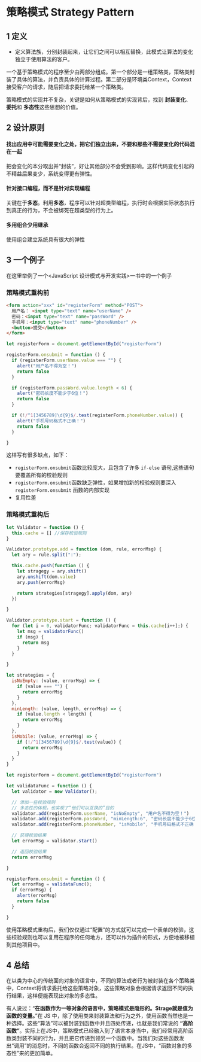 # 策略模式 Strategy Pattern

## 1 定义
- 定义算法族，分别封装起来，让它们之间可以相互替换，此模式让算法的变化独立于使用算法的客户。

一个基于策略模式的程序至少由两部分组成。第一个部分是一组策略类，策略类封装了具体的算法，并负责具体的计算过程。第二部分是环境类Context，Context接受客户的请求，随后把请求委托给某一个策略类。

策略模式的实现并不复杂，关键是如何从策略模式的实现背后，找到 **封装变化**、**委托**和 **多态性**这些思想的价值。



## 2 设计原则
#### 找出应用中可能需要变化之处，把它们独立出来，不要和那些不需要变化的代码混在一起
把会变化的本分取出并“封装”，好让其他部分不会受到影响。这样代码变化引起的不精益后果变少，系统变得更有弹性。

#### 针对接口编程，而不是针对实现编程
关键在于**多态**。利用**多态**，程序可以针对超类型编程，执行时会根据实际状态执行到真正的行为，不会被绑死在超类型的行为上。

#### 多用组合少用继承
使用组合建立系统具有很大的弹性




## 3 一个例子
在这里举例了一个<JavaScript 设计模式与开发实践>一书中的一个例子
### 策略模式重构前
```html
<form action="xxx" id="registerForm" method="POST">
  用户名： <input type="text" name="userName" /> 
  密码：<input type="text" name="passWord" /> 
  手机号：<input type="text" name="phoneNumber" />
  <button>提交</button>
</form>
```
```js
let registerForm = document.getElementById("registerForm")

registerForm.onsubmit = function () {
  if (registerForm.userName.value === "") {
    alert("用户名不得为空！")
    return false
  }

  if (registerForm.passWord.value.length < 6) {
    alert("密码长度不能少于6位！")
    return false
  }

  if (!/^1[3456789]\d{9}$/.test(registerForm.phoneNumber.value)) {
    alert("手机号码格式不正确！")
    return false
  }

}
```

这样写有很多缺点，如下：
- `registerForm.onsubmit`函数比较庞大，且包含了许多 `if-else` 语句,这些语句要覆盖所有的校验规则
- `registerForm.onsubmit`函数缺乏弹性，如果增加新的校验规则要深入`registerForm.onsubmit` 函数的内部实现
- 复用性差


### 策略模式重构后
```js
let Validator = function () {
  this.cache = [] //保存校验规则
}

Validator.prototype.add = function (dom, rule, errorMsg) {
  let ary = rule.split(":");

  this.cache.push(function () {
    let stragegy = ary.shift()
    ary.unshift(dom.value)
    ary.push(errorMsg)

    return strategies[stragegy].apply(dom, ary)
  })

}

Validator.prototype.start = function () {
  for (let i = 0, validatorFunc; validatorFunc = this.cache[i++];) {
    let msg = validatorFunc()
    if (msg) {
      return msg
    }
  }

}

let strategies = {
  isNoEmpty: (value, errorMsg) => {
    if (value === "") {
      return errorMsg
    }
  },
  minLength: (value, length, errorMsg) => {
    if (value.length < length) {
      return errorMsg
    }
  },
  isMobile: (value, errorMsg) => {
    if (!/^1[3456789]\d{9}$/.test(value)) {
      return errorMsg
    }
  }
}

let registerForm = document.getElementById("registerForm")

let validataFunc = function () {
  let validator = new Validator();

  // 添加一些校验规则
  // 多态性的体现，也实现了“他们可以互换的”目的
  validator.add(registerForm.userName, "isNoEmpty", "用户名不得为空！")
  validator.add(registerForm.passWord, "minLength:6", "密码长度不能少于6位！")
  validator.add(registerForm.phoneNumber, "isMobile", "手机号码格式不正确！")

  // 获得校验结果
  let errorMsg = validator.start()

  // 返回校验结果
  return errorMsg

}

registerForm.onsubmit = function () {
  let errorMsg = validataFunc();
  if (errorMsg) {
    alert(errorMsg)
    return false
  }

}

```

使用策略模式重构后，我们仅仅通过“配置”的方式就可以完成一个表单的校验，这些校验规则也可以复用在程序的任何地方，还可以作为插件的形式，方便地被移植到其他项目中。

## 4 总结
在以类为中心的传统面向对象的语言中，不同的算法或者行为被封装在各个策略类中，Context将请求委托给这些策略对象，这些策略对象会根据请求返回不同的执行结果，这样便能表现出对象的多态性。

有人说过：“**在函数作为一等对象的语言中，策略模式是隐形的。Strage就是值为函数的变量。**”在 JS 中，除了使用类来封装算法和行为之外，使用函数当然也是一种选择。这些“算法”可以被封装到函数中并且四处传递，也就是我们常说的 **“高阶函数”**。实际上在JS中，策略模式已经融入到了语言本身当中，我们经常用高阶函数类封装不同的行为，并且把它传递到领另一个函数中。当我们对这些函数发出“调用”的消息时，不同的函数会返回不同的执行结果。在JS中，“函数对象的多态性”来的更加简单。


